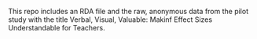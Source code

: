 This repo includes an RDA file and the raw, anonymous data from the pilot study with the title Verbal, Visual, Valuable: Makinf Effect Sizes Understandable for Teachers.
